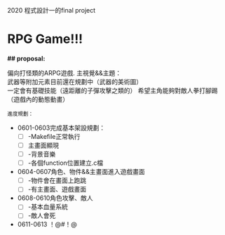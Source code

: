 2020 程式設計一的final project  
# RPG Game!!!  
    
**## proposal:**

偏向打怪類的ARPG遊戲. 
主視覺&&主題：  
武器等附加元素目前還在規劃中（武器的美術圖）  
一定會有基礎技能（遠距離的子彈攻擊之類的） 
希望主角能夠對敵人拳打腳踢（遊戲內的動態動畫） 

    
    進度規劃：
*	0601-0603完成基本架設規劃：  
	-   [ ] -Makefile正常執行  
	-	[ ] 主畫面顯現  
	-	[ ] -背景音樂  
	-	[ ] -各個function位置建立.c檔  
*	0604-0607角色、物件&&主畫面進入遊戲畫面  
	+	[ ] -物件會在畫面上跑跳  
	+	[ ] -有主畫面、遊戲畫面  
*	0608-0610角色攻擊、敵人  
	+	[ ] -基本血量系統  
	+	[ ] -敵人會死  
*	0611-0613 ！@#！@  
		
